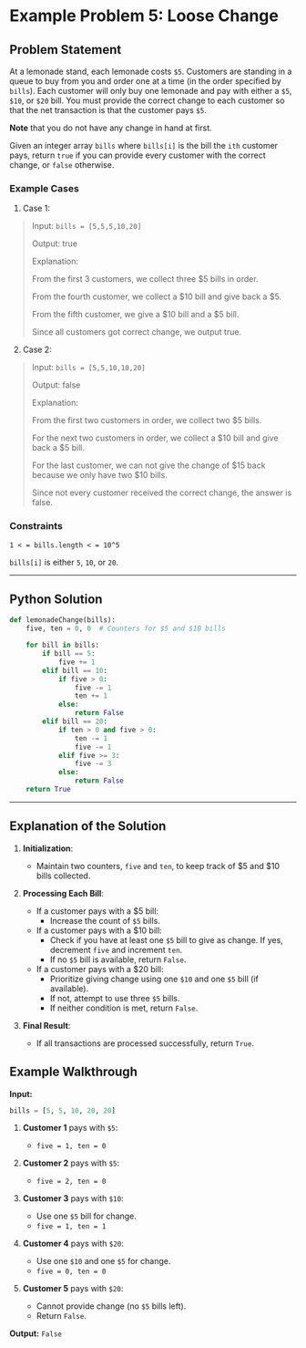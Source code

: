 # Example Problem 5: Loose Change

## Problem Statement
At a lemonade stand, each lemonade costs `$5`. Customers are standing in a queue to buy from you and order one at a time (in the order specified by `bills`). Each customer will only buy one lemonade and pay with either a `$5`, `$10`, or `$20` bill. You must provide the correct change to each customer so that the net transaction is that the customer pays `$5`.

**Note** that you do not have any change in hand at first.

Given an integer array `bills` where `bills[i]` is the bill the `ith` customer pays, return `true` if you can provide every customer with the correct change, or `false` otherwise.

### Example Cases
1. Case 1:
>Input: `bills = [5,5,5,10,20]`
>
>Output: true
>
>Explanation:
>
>From the first 3 customers, we collect three $5 bills in order.
>
>From the fourth customer, we collect a $10 bill and give back a $5.
>
>From the fifth customer, we give a $10 bill and a $5 bill.
>
>Since all customers got correct change, we output true.

2. Case 2:
>Input: `bills = [5,5,10,10,20]`
>
>Output: false
>
>Explanation: 
>
>From the first two customers in order, we collect two $5 bills.
>
>For the next two customers in order, we collect a $10 bill and give back a $5 bill.
>
>For the last customer, we can not give the change of $15 back because we only have two $10 bills.
>
>Since not every customer received the correct change, the answer is false.

### Constraints
`1 < = bills.length < = 10^5`

`bills[i]` is either `5`, `10`, or `20`.

---
## Python Solution

```python
def lemonadeChange(bills):
    five, ten = 0, 0  # Counters for $5 and $10 bills

    for bill in bills:
        if bill == 5:
            five += 1
        elif bill == 10:
            if five > 0:
                five -= 1
                ten += 1
            else:
                return False
        elif bill == 20:
            if ten > 0 and five > 0:
                ten -= 1
                five -= 1
            elif five >= 3:
                five -= 3
            else:
                return False
    return True
```

---

## Explanation of the Solution

1. **Initialization**:
   - Maintain two counters, `five` and `ten`, to keep track of $5 and $10 bills collected.

2. **Processing Each Bill**:
   - If a customer pays with a $5 bill:
     - Increase the count of `$5` bills.
   - If a customer pays with a $10 bill:
     - Check if you have at least one `$5` bill to give as change. If yes, decrement `five` and increment `ten`.
     - If no `$5` bill is available, return `False`.
   - If a customer pays with a $20 bill:
     - Prioritize giving change using one `$10` and one `$5` bill (if available).
     - If not, attempt to use three `$5` bills.
     - If neither condition is met, return `False`.

3. **Final Result**:
   - If all transactions are processed successfully, return `True`.

## Example Walkthrough

**Input:**
```python
bills = [5, 5, 10, 20, 20]
```
1. **Customer 1** pays with `$5`:
   - `five = 1, ten = 0`

2. **Customer 2** pays with `$5`:
   - `five = 2, ten = 0`

3. **Customer 3** pays with `$10`:
   - Use one `$5` bill for change.
   - `five = 1, ten = 1`

4. **Customer 4** pays with `$20`:
   - Use one `$10` and one `$5` for change.
   - `five = 0, ten = 0`

5. **Customer 5** pays with `$20`:
   - Cannot provide change (no `$5` bills left).
   - Return `False`.

**Output:** `False`
